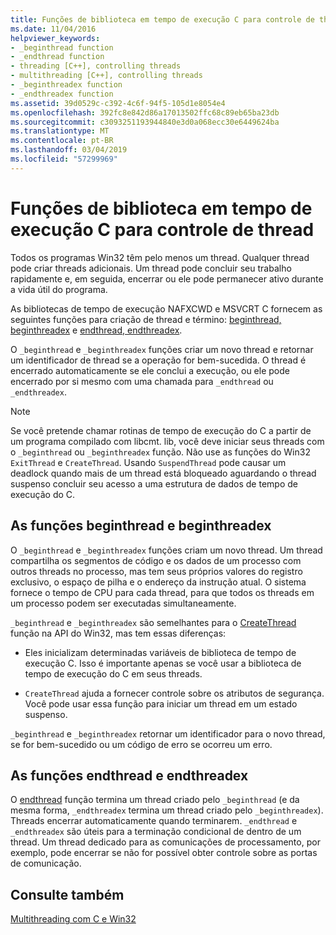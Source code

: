 ```yaml
---
title: Funções de biblioteca em tempo de execução C para controle de thread
ms.date: 11/04/2016
helpviewer_keywords:
- _beginthread function
- _endthread function
- threading [C++], controlling threads
- multithreading [C++], controlling threads
- _beginthreadex function
- _endthreadex function
ms.assetid: 39d0529c-c392-4c6f-94f5-105d1e8054e4
ms.openlocfilehash: 392fc8e842d86a17013502ffc68c89eb65ba23db
ms.sourcegitcommit: c3093251193944840e3d0a068ecc30e6449624ba
ms.translationtype: MT
ms.contentlocale: pt-BR
ms.lasthandoff: 03/04/2019
ms.locfileid: "57299969"
---
```

# <a name="c-run-time-library-functions-for-thread-control"></a>Funções de biblioteca em tempo de execução C para controle de thread

Todos os programas Win32 têm pelo menos um thread. Qualquer thread pode criar threads adicionais. Um thread pode concluir seu trabalho rapidamente e, em seguida, encerrar ou ele pode permanecer ativo durante a vida útil do programa.

As bibliotecas de tempo de execução NAFXCWD e MSVCRT C fornecem as seguintes funções para criação de thread e término: [beginthread, beginthreadex](../c-runtime-library/reference/beginthread-beginthreadex.md) e [endthread, endthreadex](../c-runtime-library/reference/endthread-endthreadex.md).

O `_beginthread` e `_beginthreadex` funções criar um novo thread e retornar um identificador de thread se a operação for bem-sucedida. O thread é encerrado automaticamente se ele conclui a execução, ou ele pode encerrado por si mesmo com uma chamada para `_endthread` ou `_endthreadex`.

> [!NOTE]
> Se você pretende chamar rotinas de tempo de execução do C a partir de um programa compilado com libcmt. lib, você deve iniciar seus threads com o `_beginthread` ou `_beginthreadex` função. Não use as funções do Win32 `ExitThread` e `CreateThread`. Usando `SuspendThread` pode causar um deadlock quando mais de um thread está bloqueado aguardando o thread suspenso concluir seu acesso a uma estrutura de dados de tempo de execução do C.

##  <a name="_core_the__beginthread_function"></a> As funções beginthread e beginthreadex

O `_beginthread` e `_beginthreadex` funções criam um novo thread. Um thread compartilha os segmentos de código e os dados de um processo com outros threads no processo, mas tem seus próprios valores do registro exclusivo, o espaço de pilha e o endereço da instrução atual. O sistema fornece o tempo de CPU para cada thread, para que todos os threads em um processo podem ser executadas simultaneamente.

`_beginthread` e `_beginthreadex` são semelhantes para o [CreateThread](/windows/desktop/api/processthreadsapi/nf-processthreadsapi-createthread) função na API do Win32, mas tem essas diferenças:

- Eles inicializam determinadas variáveis de biblioteca de tempo de execução C. Isso é importante apenas se você usar a biblioteca de tempo de execução do C em seus threads.

- `CreateThread` ajuda a fornecer controle sobre os atributos de segurança. Você pode usar essa função para iniciar um thread em um estado suspenso.

`_beginthread` e `_beginthreadex` retornar um identificador para o novo thread, se for bem-sucedido ou um código de erro se ocorreu um erro.

##  <a name="_core_the__endthread_function"></a> As funções endthread e endthreadex

O [endthread](../c-runtime-library/reference/endthread-endthreadex.md) função termina um thread criado pelo `_beginthread` (e da mesma forma, `_endthreadex` termina um thread criado pelo `_beginthreadex`). Threads encerrar automaticamente quando terminarem. `_endthread` e `_endthreadex` são úteis para a terminação condicional de dentro de um thread. Um thread dedicado para as comunicações de processamento, por exemplo, pode encerrar se não for possível obter controle sobre as portas de comunicação.

## <a name="see-also"></a>Consulte também

[Multithreading com C e Win32](multithreading-with-c-and-win32.md)
